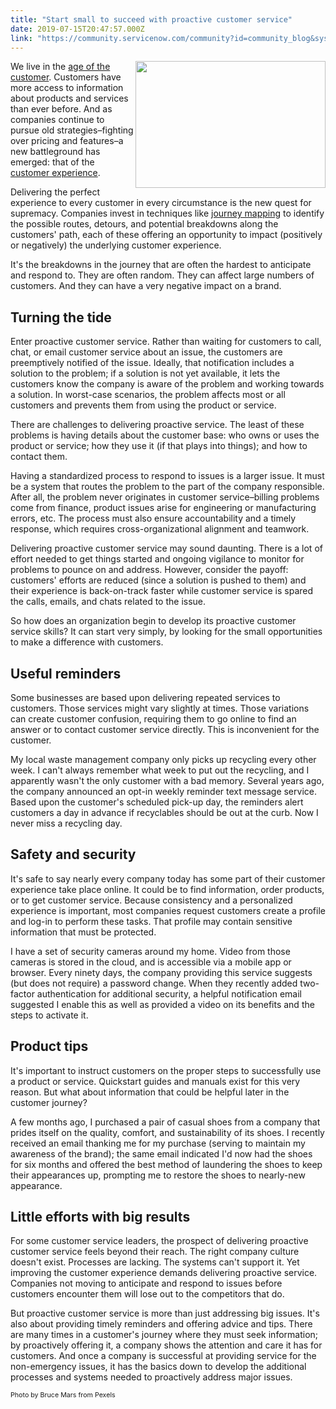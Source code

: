 ```yaml
---
title: "Start small to succeed with proactive customer service"
date: 2019-07-15T20:47:57.000Z
link: "https://community.servicenow.com/community?id=community_blog&sys_id=708c9f53db2e7f00e0e80b55ca9619f4"
---
```


<div class="wp-block-image"><img class="wp-image-3766" style="padding: 5 px;" src="https://insightsincustomerservice.files.wordpress.com/2019/07/businesswoman-career-communication-789822.jpg?w&#61;1024" alt="" width="304" height="203" align="right" /></div>

<p>We live in the <a href="https://searchcustomerexperience.techtarget.com/definition/age-of-the-customer" target="_blank" rel="noopener noreferrer nofollow">age of the customer</a>. Customers have more access to information about products and services than ever before. And as companies continue to pursue old strategies–fighting over pricing and features–a new battleground has emerged: that of the <a href="https://go.forrester.com/blogs/definition-of-customer-experience/" target="_blank" rel="noopener noreferrer nofollow">customer experience</a>.</p>

<p>Delivering the perfect experience to every customer in every circumstance is the new quest for supremacy. Companies invest in techniques like <a href="https://www.gartner.com/en/marketing/insights/articles/how-to-create-an-effective-customer-Journey-map" target="_blank" rel="noopener noreferrer nofollow">journey mapping</a> to identify the possible routes, detours, and potential breakdowns along the customers&#39; path, each of these offering an opportunity to impact (positively or negatively) the underlying customer experience.</p>

<p>It&#39;s the breakdowns in the journey that are often the hardest to anticipate and respond to. They are often random. They can affect large numbers of customers. And they can have a very negative impact on a brand.</p>

<h2>Turning the tide</h2>

<p>Enter proactive customer service. Rather than waiting for customers to call, chat, or email customer service about an issue, the customers are preemptively notified of the issue. Ideally, that notification includes a solution to the problem; if a solution is not yet available, it lets the customers know the company is aware of the problem and working towards a solution. In worst-case scenarios, the problem affects most or all customers and prevents them from using the product or service.</p>

<p>There are challenges to delivering proactive service. The least of these problems is having details about the customer base: who owns or uses the product or service; how they use it (if that plays into things); and how to contact them.</p>

<p>Having a standardized process to respond to issues is a larger issue. It must be a system that routes the problem to the part of the company responsible. After all, the problem never originates in customer service–billing problems come from finance, product issues arise for engineering or manufacturing errors, etc. The process must also ensure accountability and a timely response, which requires cross-organizational alignment and teamwork.</p>

<p>Delivering proactive customer service may sound daunting. There is a lot of effort needed to get things started and ongoing vigilance to monitor for problems to pounce on and address. However, consider the payoff: customers&#39; efforts are reduced (since a solution is pushed to them) and their experience is back-on-track faster while customer service is spared the calls, emails, and chats related to the issue.</p>

<p>So how does an organization begin to develop its proactive customer service skills? It can start very simply, by looking for the small opportunities to make a difference with customers.</p>

<h2>Useful reminders</h2>

<p>Some businesses are based upon delivering repeated services to customers. Those services might vary slightly at times. Those variations can create customer confusion, requiring them to go online to find an answer or to contact customer service directly. This is inconvenient for the customer.</p>

<p>My local waste management company only picks up recycling every other week. I can&#39;t always remember what week to put out the recycling, and I apparently wasn&#39;t the only customer with a bad memory. Several years ago, the company announced an opt-in weekly reminder text message service. Based upon the customer&#39;s scheduled pick-up day, the reminders alert customers a day in advance if recyclables should be out at the curb. Now I never miss a recycling day.</p>

<h2>Safety and security</h2>

<p>It&#39;s safe to say nearly every company today has some part of their customer experience take place online. It could be to find information, order products, or to get customer service. Because consistency and a personalized experience is important, most companies request customers create a profile and log-in to perform these tasks. That profile may contain sensitive information that must be protected.</p>

<p>I have a set of security cameras around my home. Video from those cameras is stored in the cloud, and is accessible via a mobile app or browser. Every ninety days, the company providing this service suggests (but does not require) a password change. When they recently added two-factor authentication for additional security, a helpful notification email suggested I enable this as well as provided a video on its benefits and the steps to activate it.</p>

<h2>Product tips</h2>

<p>It&#39;s important to instruct customers on the proper steps to successfully use a product or service. Quickstart guides and manuals exist for this very reason. But what about information that could be helpful later in the customer journey?</p>

<p>A few months ago, I purchased a pair of casual shoes from a company that prides itself on the quality, comfort, and sustainability of its shoes. I recently received an email thanking me for my purchase (serving to maintain my awareness of the brand); the same email indicated I&#39;d now had the shoes for six months and offered the best method of laundering the shoes to keep their appearances up, prompting me to restore the shoes to nearly-new appearance.</p>

<h2>Little efforts with big results</h2>

<p>For some customer service leaders, the prospect of delivering proactive customer service feels beyond their reach. The right company culture doesn&#39;t exist. Processes are lacking. The systems can&#39;t support it. Yet improving the customer experience demands delivering proactive service. Companies not moving to anticipate and respond to issues before customers encounter them will lose out to the competitors that do.</p>

<p>But proactive customer service is more than just addressing big issues. It&#39;s also about providing timely reminders and offering advice and tips. There are many times in a customer&#39;s journey where they must seek information; by proactively offering it, a company shows the attention and care it has for customers. And once a company is successful at providing service for the non-emergency issues, it has the basics down to develop the additional processes and systems needed to proactively address major issues.</p>
<p><span style="font-size: 8pt;">Photo by Bruce Mars from Pexels</span></p>

